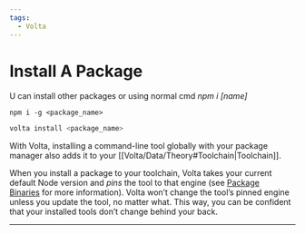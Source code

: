 ```yaml
---
tags:
  - Volta
---
```


# Install A Package

U can install other packages or using normal cmd _npm i [name]_

```
npm i -g <package_name>
```

```bash
volta install <package_name>
```

With Volta, installing a command-line tool globally with your package manager also adds it to your [[Volta/Data/Theory#Toolchain|Toolchain]].

When you install a package to your toolchain, Volta takes your current default Node version and *pins* the tool to that engine (see [Package Binaries](https://docs.volta.sh/advanced/packages#pinned-node-version) for more information). Volta won’t change the tool’s pinned engine unless you update the tool, no matter what. This way, you can be confident that your installed tools don’t change behind your back.

---
